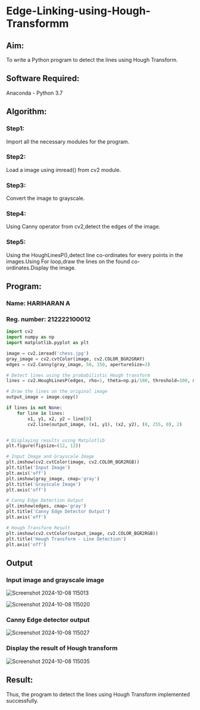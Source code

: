 # Edge-Linking-using-Hough-Transformm
## Aim:
To write a Python program to detect the lines using Hough Transform.

## Software Required:
Anaconda - Python 3.7

## Algorithm:
### Step1:

Import all the necessary modules for the program.
### Step2:

Load a image using imread() from cv2 module.
### Step3:

Convert the image to grayscale.
### Step4:

Using Canny operator from cv2,detect the edges of the image.
### Step5:

Using the HoughLinesP(),detect line co-ordinates for every points in the images.Using For loop,draw the lines on the found co-ordinates.Display the image.

## Program:
### Name: HARIHARAN A
### Reg. number: 212222100012

```python
import cv2
import numpy as np
import matplotlib.pyplot as plt

image = cv2.imread('chess.jpg')
gray_image = cv2.cvtColor(image, cv2.COLOR_BGR2GRAY)
edges = cv2.Canny(gray_image, 50, 150, apertureSize=3)

# Detect lines using the probabilistic Hough transform
lines = cv2.HoughLinesP(edges, rho=1, theta=np.pi/180, threshold=100, minLineLength=50, maxLineGap=10)

# Draw the lines on the original image
output_image = image.copy()

if lines is not None:
    for line in lines:
        x1, y1, x2, y2 = line[0]
        cv2.line(output_image, (x1, y1), (x2, y2), (0, 255, 0), 2)


# Displaying results using Matplotlib
plt.figure(figsize=(12, 12))

# Input Image and Grayscale Image
plt.imshow(cv2.cvtColor(image, cv2.COLOR_BGR2RGB))
plt.title('Input Image')
plt.axis('off')
plt.imshow(gray_image, cmap='gray')
plt.title('Grayscale Image')
plt.axis('off')

# Canny Edge Detection Output
plt.imshow(edges, cmap='gray')
plt.title('Canny Edge Detector Output')
plt.axis('off')

# Hough Transform Result
plt.imshow(cv2.cvtColor(output_image, cv2.COLOR_BGR2RGB))
plt.title('Hough Transform - Line Detection')
plt.axis('off')
```

## Output

### Input image and grayscale image

![Screenshot 2024-10-08 115013](https://github.com/user-attachments/assets/ee5df676-b27a-46d6-8e12-86c310875f48)

![Screenshot 2024-10-08 115020](https://github.com/user-attachments/assets/448c252e-06af-4cda-a8be-f74e0e2939aa)


### Canny Edge detector output
![Screenshot 2024-10-08 115027](https://github.com/user-attachments/assets/40be6144-6daf-4f2c-8adf-b022c10facf1)


### Display the result of Hough transform
![Screenshot 2024-10-08 115035](https://github.com/user-attachments/assets/58e358f1-de18-47e5-91be-e67ff626f3d7)

## Result:
Thus, the program to detect the lines using Hough Transform implemented successfully.
